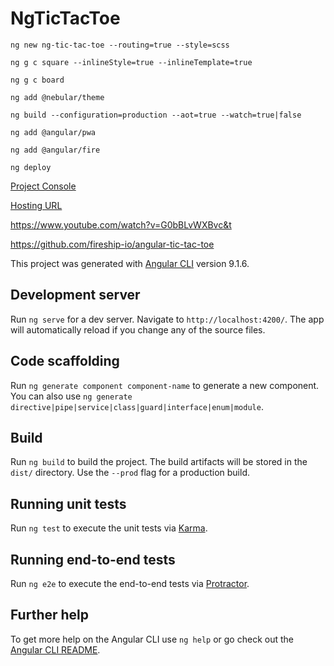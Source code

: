 # NgTicTacToe
`ng new ng-tic-tac-toe --routing=true --style=scss`

`ng g c square --inlineStyle=true --inlineTemplate=true`

`ng g c board`

`ng add @nebular/theme`

`ng build --configuration=production --aot=true --watch=true|false` 

`ng add @angular/pwa`

`ng add @angular/fire`

`ng deploy`

[Project Console](https://console.firebase.google.com/project/tictactoe-16398/overview)

[Hosting URL](https://tictactoe-16398.web.app)

https://www.youtube.com/watch?v=G0bBLvWXBvc&t

https://github.com/fireship-io/angular-tic-tac-toe


This project was generated with [Angular CLI](https://github.com/angular/angular-cli) version 9.1.6.

## Development server

Run `ng serve` for a dev server. Navigate to `http://localhost:4200/`. The app will automatically reload if you change any of the source files.

## Code scaffolding

Run `ng generate component component-name` to generate a new component. You can also use `ng generate directive|pipe|service|class|guard|interface|enum|module`.

## Build

Run `ng build` to build the project. The build artifacts will be stored in the `dist/` directory. Use the `--prod` flag for a production build.

## Running unit tests

Run `ng test` to execute the unit tests via [Karma](https://karma-runner.github.io).

## Running end-to-end tests

Run `ng e2e` to execute the end-to-end tests via [Protractor](http://www.protractortest.org/).

## Further help

To get more help on the Angular CLI use `ng help` or go check out the [Angular CLI README](https://github.com/angular/angular-cli/blob/master/README.md).
